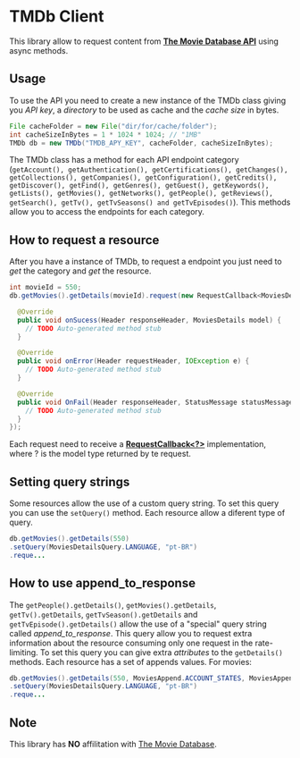 # TMDb Client
This library allow to request content from **[The Movie Database API](https://developers.themoviedb.org/3/getting-started/introduction)** using async methods.

## Usage
To use the API you need to create a new instance of the TMDb class giving you _API key_, a _directory_ to be used as cache and the _cache size_ in bytes.
```java
File cacheFolder = new File("dir/for/cache/folder");
int cacheSizeInBytes = 1 * 1024 * 1024; // "1MB"
TMDb db = new TMDb("TMDB_APY_KEY", cacheFolder, cacheSizeInBytes);
```
The TMDb class has a method for each API endpoint category (```getAccount(), getAuthentication(), getCertifications(), getChanges(), getCollections(), getCompanies(), getConfiguration(), getCredits(), getDiscover(), getFind(), getGenres(), getGuest(), getKeywords(), getLists(), getMovies(), getNetworks(), getPeople(), getReviews(), getSearch(), getTv(), getTvSeasons() and getTvEpisodes()```). This methods allow you to access the endpoints for each category.

## How to request a resource

After you have a instance of TMDb, to request a endpoint you just need to _get_ the category and _get_ the resource.
```java
int movieId = 550;
db.getMovies().getDetails(movieId).request(new RequestCallback<MoviesDetails>() {

  @Override
  public void onSucess(Header responseHeader, MoviesDetails model) {
    // TODO Auto-generated method stub
  }

  @Override
  public void onError(Header requestHeader, IOException e) {
    // TODO Auto-generated method stub
  }

  @Override
  public void OnFail(Header responseHeader, StatusMessage statusMessage) {
    // TODO Auto-generated method stub
  }
});
```
Each request need to receive a **[RequestCallback<?>](https://github.com/rodrigobriet/TMDbClient/blob/master/src/main/java/br/com/rodrigobriet/tmdbclient/core/requests/interfaces/RequestCallback.java)** implementation, where ? is the model type returned by te request.

## Setting query strings
Some resources allow the use of a custom query string. To set this query you can use the ```setQuery()``` method. Each resource allow a diferent type of query.
```java
db.getMovies().getDetails(550)
.setQuery(MoviesDetailsQuery.LANGUAGE, "pt-BR")
.reque...
```

## How to use append_to_response
The ```getPeople().getDetails()```, ```getMovies().getDetails```, ```getTv().getDetails```, ```getTvSeason().getDetails``` and ```getTvEpisode().getDetails()``` allow the use of a "special" query string called _append_to_response_. This query allow you to request extra information about the resource consuming only one request in the rate-limiting.
To set this query you can give extra _attributes_ to the ```getDetails()``` methods. Each resource has a set of appends values. For movies:
```java
db.getMovies().getDetails(550, MoviesAppend.ACCOUNT_STATES, MoviesAppend.ALTERNATIVE_TITLES, MoviesAppend.CREDITS, MoviesAppend.EXTERNAL_IDS, MoviesAppend.IMAGES, MoviesAppend.KEYWORDS, MoviesAppend.LISTS, MoviesAppend.RECOMMENDATIONS, MoviesAppend.RELEASE_DATES, MoviesAppend.REVIEWS, MoviesAppend.SIMILAR, MoviesAppend.TRANSLATIONS, MoviesAppend.VIDEOS)
.setQuery(MoviesDetailsQuery.LANGUAGE, "pt-BR")
.reque...
```

## Note
This library has **NO** affilitation with [The Movie Database](https://www.themoviedb.org/).
